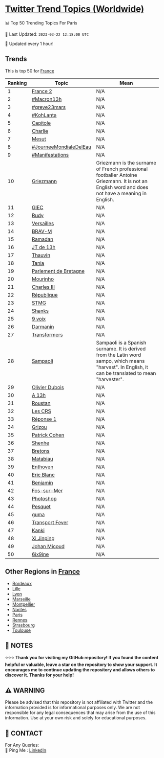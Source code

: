 [Twitter Trend Topics (Worldwide)](https://github.com/ErcinDedeoglu/Twitter-Trend-Topics)
==========


📊 Top 50 Trending Topics For Paris

📆 Last Updated: `2023-03-22 12:18:00 UTC`

🔧 Updated every 1 hour!


## Trends

This is top 50 for [France](</France>)

| Ranking | Topic | Mean |
| ------- | ------------ | ------------ |
| 1 | [France 2](http://twitter.com/search?q=France+2) | N/A |
| 2 | [#Macron13h](http://twitter.com/search?q=%23Macron13h) | N/A |
| 3 | [#greve23mars](http://twitter.com/search?q=%23greve23mars) | N/A |
| 4 | [#KohLanta](http://twitter.com/search?q=%23KohLanta) | N/A |
| 5 | [Capitole](http://twitter.com/search?q=Capitole) | N/A |
| 6 | [Charlie](http://twitter.com/search?q=Charlie) | N/A |
| 7 | [Mesut](http://twitter.com/search?q=Mesut) | N/A |
| 8 | [#JourneeMondialeDelEau](http://twitter.com/search?q=%23JourneeMondialeDelEau) | N/A |
| 9 | [#Manifestations](http://twitter.com/search?q=%23Manifestations) | N/A |
| 10 | [Griezmann](http://twitter.com/search?q=Griezmann) | Griezmann is the surname of French professional footballer Antoine Griezmann. It is not an English word and does not have a meaning in English. |
| 11 | [GIEC](http://twitter.com/search?q=GIEC) | N/A |
| 12 | [Rudy](http://twitter.com/search?q=Rudy) | N/A |
| 13 | [Versailles](http://twitter.com/search?q=Versailles) | N/A |
| 14 | [BRAV-M](http://twitter.com/search?q=BRAV-M) | N/A |
| 15 | [Ramadan](http://twitter.com/search?q=Ramadan) | N/A |
| 16 | [JT de 13h](http://twitter.com/search?q=JT+de+13h) | N/A |
| 17 | [Thauvin](http://twitter.com/search?q=Thauvin) | N/A |
| 18 | [Tania](http://twitter.com/search?q=Tania) | N/A |
| 19 | [Parlement de Bretagne](http://twitter.com/search?q=Parlement+de+Bretagne) | N/A |
| 20 | [Mourinho](http://twitter.com/search?q=Mourinho) | N/A |
| 21 | [Charles III](http://twitter.com/search?q=Charles+III) | N/A |
| 22 | [République](http://twitter.com/search?q=R%c3%a9publique) | N/A |
| 23 | [STMG](http://twitter.com/search?q=STMG) | N/A |
| 24 | [Shanks](http://twitter.com/search?q=Shanks) | N/A |
| 25 | [9 voix](http://twitter.com/search?q=9+voix) | N/A |
| 26 | [Darmanin](http://twitter.com/search?q=Darmanin) | N/A |
| 27 | [Transformers](http://twitter.com/search?q=Transformers) | N/A |
| 28 | [Sampaoli](http://twitter.com/search?q=Sampaoli) | Sampaoli is a Spanish surname. It is derived from the Latin word sampo, which means "harvest". In English, it can be translated to mean "harvester". |
| 29 | [Olivier Dubois](http://twitter.com/search?q=Olivier+Dubois) | N/A |
| 30 | [A 13h](http://twitter.com/search?q=A+13h) | N/A |
| 31 | [Roustan](http://twitter.com/search?q=Roustan) | N/A |
| 32 | [Les CRS](http://twitter.com/search?q=Les+CRS) | N/A |
| 33 | [Réponse 1](http://twitter.com/search?q=R%c3%a9ponse+1) | N/A |
| 34 | [Grizou](http://twitter.com/search?q=Grizou) | N/A |
| 35 | [Patrick Cohen](http://twitter.com/search?q=Patrick+Cohen) | N/A |
| 36 | [Shenhe](http://twitter.com/search?q=Shenhe) | N/A |
| 37 | [Bretons](http://twitter.com/search?q=Bretons) | N/A |
| 38 | [Matabiau](http://twitter.com/search?q=Matabiau) | N/A |
| 39 | [Enthoven](http://twitter.com/search?q=Enthoven) | N/A |
| 40 | [Eric Blanc](http://twitter.com/search?q=Eric+Blanc) | N/A |
| 41 | [Benjamin](http://twitter.com/search?q=Benjamin) | N/A |
| 42 | [Fos-sur-Mer](http://twitter.com/search?q=Fos-sur-Mer) | N/A |
| 43 | [Photoshop](http://twitter.com/search?q=Photoshop) | N/A |
| 44 | [Pesquet](http://twitter.com/search?q=Pesquet) | N/A |
| 45 | [guma](http://twitter.com/search?q=guma) | N/A |
| 46 | [Transport Fever](http://twitter.com/search?q=Transport+Fever) | N/A |
| 47 | [Kanki](http://twitter.com/search?q=Kanki) | N/A |
| 48 | [Xi Jinping](http://twitter.com/search?q=Xi+Jinping) | N/A |
| 49 | [Johan Micoud](http://twitter.com/search?q=Johan+Micoud) | N/A |
| 50 | [6ix9ine](http://twitter.com/search?q=6ix9ine) | N/A |



## Other Regions in [France](</France>)

* [Bordeaux](</France/Bordeaux.md>)
* [Lille](</France/Lille.md>)
* [Lyon](</France/Lyon.md>)
* [Marseille](</France/Marseille.md>)
* [Montpellier](</France/Montpellier.md>)
* [Nantes](</France/Nantes.md>)
* [Paris](</France/Paris.md>)
* [Rennes](</France/Rennes.md>)
* [Strasbourg](</France/Strasbourg.md>)
* [Toulouse](</France/Toulouse.md>)



## 📝 NOTES

⭐⭐⭐ **Thank you for visiting my GitHub repository! If you found the content helpful or valuable, leave a star on the repository to show your support. It encourages me to continue updating the repository and allows others to discover it. Thanks for your help!**


## ⚠️ WARNING

Please be advised that this repository is not affiliated with Twitter and the information provided is for informational purposes only. We are not responsible for any legal consequences that may arise from the use of this information. Use at your own risk and solely for educational purposes.


## 📨 CONTACT

 For Any Queries:  
            🏓 Ping Me : [LinkedIn](https://www.linkedin.com/in/ercindedeoglu/)
